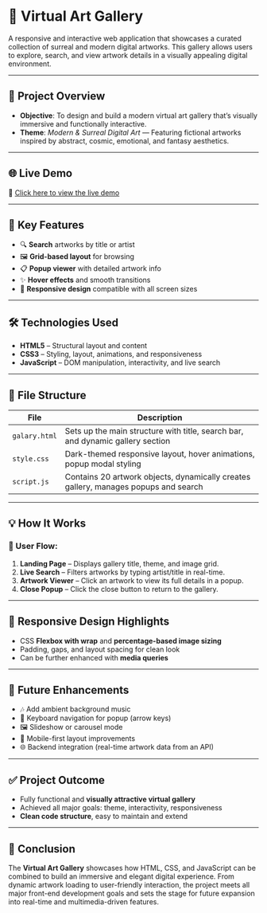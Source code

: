 # 🎨 Virtual Art Gallery

A responsive and interactive web application that showcases a curated collection of surreal and modern digital artworks. This gallery allows users to explore, search, and view artwork details in a visually appealing digital environment.

---

## 📌 Project Overview

- **Objective**: To design and build a modern virtual art gallery that’s visually immersive and functionally interactive.
- **Theme**: *Modern & Surreal Digital Art* — Featuring fictional artworks inspired by abstract, cosmic, emotional, and fantasy aesthetics.

---

## 🌐 Live Demo

🔗 [Click here to view the live demo]( https://shreya1531.github.io/virtual-art-gallary/)  

---

## 🔐 Key Features

- 🔍 **Search** artworks by title or artist  
- 🖼️ **Grid-based layout** for browsing  
- 📋 **Popup viewer** with detailed artwork info  
- ✨ **Hover effects** and smooth transitions  
- 📱 **Responsive design** compatible with all screen sizes

---

## 🛠️ Technologies Used

- **HTML5** – Structural layout and content  
- **CSS3** – Styling, layout, animations, and responsiveness  
- **JavaScript** – DOM manipulation, interactivity, and live search  

---

## 📁 File Structure

| File         | Description |
|--------------|-------------|
| `galary.html` | Sets up the main structure with title, search bar, and dynamic gallery section |
| `style.css`   | Dark-themed responsive layout, hover animations, popup modal styling |
| `script.js`   | Contains 20 artwork objects, dynamically creates gallery, manages popups and search |

---

## 💡 How It Works

### 🔸 User Flow:
1. **Landing Page** – Displays gallery title, theme, and image grid.
2. **Live Search** – Filters artworks by typing artist/title in real-time.
3. **Artwork Viewer** – Click an artwork to view its full details in a popup.
4. **Close Popup** – Click the close button to return to the gallery.

---

## 📱 Responsive Design Highlights

- CSS **Flexbox with wrap** and **percentage-based image sizing**
- Padding, gaps, and layout spacing for clean look
- Can be further enhanced with **media queries**

---

## 🔮 Future Enhancements

- 🎶 Add ambient background music  
- 🎯 Keyboard navigation for popup (arrow keys)  
- 🖼️ Slideshow or carousel mode  
- 📱 Mobile-first layout improvements  
- 🌐 Backend integration (real-time artwork data from an API)

---

## ✅ Project Outcome

- Fully functional and **visually attractive virtual gallery**
- Achieved all major goals: theme, interactivity, responsiveness
- **Clean code structure**, easy to maintain and extend

---

## 🧠 Conclusion

The **Virtual Art Gallery** showcases how HTML, CSS, and JavaScript can be combined to build an immersive and elegant digital experience. From dynamic artwork loading to user-friendly interaction, the project meets all major front-end development goals and sets the stage for future expansion into real-time and multimedia-driven features.




